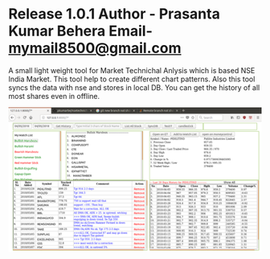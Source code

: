 Release 1.0.1
Author - Prasanta Kumar Behera
Email- mymail8500@gmail.com
===========================================
A small light weight tool for Market Technichal Anlysis which is based NSE India Market.
This tool help to create different chart patterns.
Also this tool syncs the data with nse and stores in local DB.
You can get the history of all most shares even in offline.

![Screenshot](screenshot.png)
